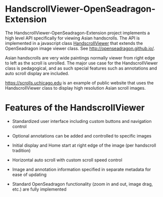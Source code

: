 # HandscrollViewer-OpenSeadragon-Extension

The HandscrollViewer-OpenSeadragon-Extension project implements a high level API specifically for viewing Asian handscrolls. The API is implemented in a javascript class [HandscrollViewer](./scr/handscrollviewer1.ts) that extends the OpenSeadragon image viewer class.  See <http://openseadragon.github.io/>.

Asian handscrolls are very wide paintings normally viewer from right edge to left as the scroll is unrolled. The major use case for the HandscrollViewer class is pedagogical, and as such special features such as annotations and auto scroll display are included.

<https://scrolls.uchicago.edu> is an example of public website that uses the HandscrollViewer class to display high resolution Asian scroll images.


# Features of the HandscrollViewer

* Standardized user interface including custom buttons and navigation control

* Optional annotations can be added and controlled to specific images

* Initial display and Home start at right edge of the image (per handscroll tradition)

* Horizontal auto scroll with custom scroll speed control

* Image and annotation information specified in separate metadata for ease of updating

* Standard OpenSeadragon functionality (zoom in and out, image drag, etc.) are fully implemented


